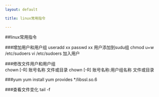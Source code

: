 ```yaml
---
layout: default

title: linux常用指令

---
```


##linux常用指令

###增加用户和用户组
	useradd xx
	passwd xx
	用户添加到sudu组
	chmod u+w /etc/sudoers
	vi /etc/sudoers 加入用户
	
	
###修改文件用户和用户组	
	chown [-R] 账号名称 文件或目录
	chown [-R] 账号名称:用户组名称 文件或目录

###yum
	yum install
	yum provides \*/libssl.so.6
	
###查看文件变化
	tail -f
	 







    


